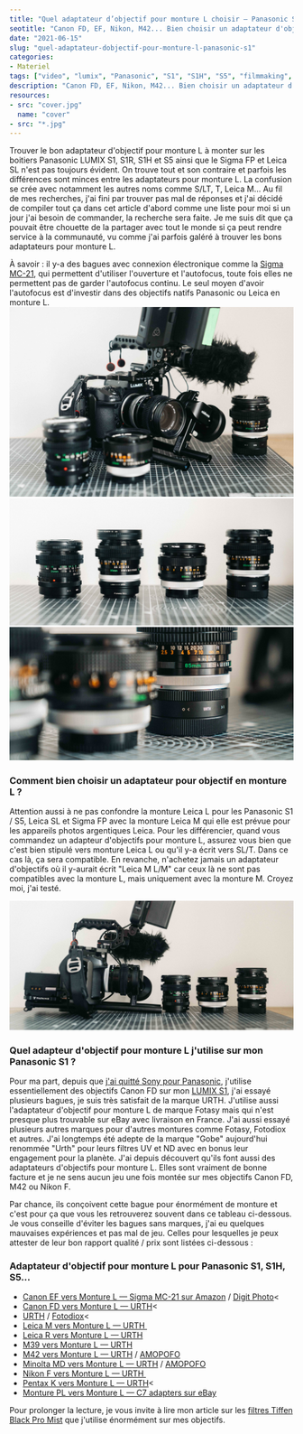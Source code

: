 ```yaml
---
title: "Quel adaptateur d’objectif pour monture L choisir — Panasonic S1"
seotitle: "Canon FD, EF, Nikon, M42... Bien choisir un adaptateur d'objectif pour monture L compatible avec Panasonic LUMIX S1, S1R, S1H, S5 et Sigma FP"
date: "2021-06-15"
slug: "quel-adaptateur-dobjectif-pour-monture-l-panasonic-s1"
categories:
- Materiel
tags: ["video", "lumix", "Panasonic", "S1", "S1H", "S5", "filmmaking", "objectif", "adaptateur", "monture L", "Leica L", "Sigma FP", "Leica SL", "canon FD", "Canon EF", "Nikon F", "M42"]
description: "Canon FD, EF, Nikon, M42... Bien choisir un adaptateur d'objectif pour monture L compatible avec Panasonic LUMIX S1, S1R, S1H, S5 et Sigma FP"
resources:
- src: "cover.jpg"
  name: "cover"
- src: "*.jpg"
---
```


Trouver le bon adaptateur d'objectif pour monture L à monter sur les boitiers Panasonic LUMIX S1, S1R, S1H et S5 ainsi que le Sigma FP et Leica SL n'est pas toujours évident. On trouve tout et son contraire et parfois les différences sont minces entre les adaptateurs pour monture L. La confusion se crée avec notamment les autres noms comme S/LT, T, Leica M... Au fil de mes recherches, j'ai fini par trouver pas mal de réponses et j'ai décidé de compiler tout ça dans cet article d'abord comme une liste pour moi si un jour j'ai besoin de commander, la recherche sera faite. Je me suis dit que ça pouvait être chouette de la partager avec tout le monde si ça peut rendre service à la communauté, vu comme j'ai parfois galéré à trouver les bons adaptateurs pour monture L.

À savoir : il y-a des bagues avec connexion électronique comme la [Sigma MC-21](https://amzn.to/30Nwns6), qui permettent d'utiliser l'ouverture et l'autofocus, toute fois elles ne permettent pas de garder l'autofocus continu. Le seul moyen d'avoir l'autofocus est d'investir dans des objectifs natifs Panasonic ou Leica en monture L.
![adapteur d'objectif pour monture L panasonic lumix s1 s1h s5 sigma FP](images/adaptateur-objectif-monture-L-panasonic-9.jpg)
![adapteur d'objectif pour monture L panasonic lumix s1 s1h s5 sigma FP](images/adaptateur-objectif-monture-L-panasonic-2.jpg)
![adapteur d'objectif pour monture L panasonic lumix s1 s1h s5 sigma FP](images/adaptateur-objectif-monture-L-panasonic-8.jpg)

### Comment bien choisir un adaptateur pour objectif en monture L ?

Attention aussi à ne pas confondre la monture Leica L pour les Panasonic S1 / S5, Leica SL et Sigma FP avec la monture Leica M qui elle est prévue pour les appareils photos argentiques Leica. Pour les différencier, quand vous commandez un adapteur d'objectifs pour monture L, assurez vous bien que c'est bien stipulé vers monture Leica L ou qu'il y-a écrit vers SL/T. Dans ce cas là, ça sera compatible. En revanche, n'achetez jamais un adaptateur d'objectifs où il y-aurait écrit "Leica M L/M" car ceux là ne sont pas compatibles avec la monture L, mais uniquement avec la monture M. Croyez moi, j'ai testé.

![adapteur d'objectif pour monture L panasonic lumix s1 s1h s5 sigma FP](images/adaptateur-objectif-monture-L-panasonic-16.jpg)

### Quel adapteur d'objectif pour monture L j'utilise sur mon Panasonic S1 ?

Pour ma part, depuis que [j'ai quitté Sony pour Panasonic](http://jeremyjanin.com/matos-photo-video-pourquoi-jai-quitte-sony-pour-le-panasonic-s1/), j'utilise essentiellement des objectifs Canon FD sur mon [LUMIX S1](https://www.digit-photo.com/PANASONIC-Lumix-S1-Boitier-Nu-rPANASONICDCS1EK.html?dpa_id=21), j'ai essayé plusieurs bagues, je suis très satisfait de la marque URTH. J'utilise aussi l'adaptateur d'objectif pour monture L de marque Fotasy mais qui n'est presque plus trouvable sur eBay avec livraison en France. J'ai aussi essayé plusieurs autres marques pour d'autres montures comme Fotasy, Fotodiox et autres. J'ai longtemps été adepte de la marque "Gobe" aujourd'hui renommée "Urth" pour leurs filtres UV et ND avec en bonus leur engagement pour la planète. J'ai depuis découvert qu'ils font aussi des adaptateurs d'objectifs pour monture L. Elles sont vraiment de bonne facture et je ne sens aucun jeu une fois montée sur mes objectifs Canon FD, M42 ou Nikon F.

Par chance, ils conçoivent cette bague pour énormément de monture et c'est pour ça que vous les retrouverez souvent dans ce tableau ci-dessous. Je vous conseille d'éviter les bagues sans marques, j'ai eu quelques mauvaises expériences et pas mal de jeu. Celles pour lesquelles je peux attester de leur bon rapport qualité / prix sont listées ci-dessous :

### Adaptateur d'objectif pour monture L pour Panasonic S1, S1H, S5...

- <a href="https://amzn.to/30Nwns6" target="_blank" rel="noopener">Canon EF vers Monture L — Sigma MC-21 sur Amazon</a></span> / <a href="https://www.digit-photo.com/SIGMA-Bague-d-Adaptation-MC-21-pour-Canon-EF-vers-Monture-L-rSIGMA89E969.html?dpa_id=21" target="_blank" rel="noopener">Digit Photo</a><
- <a href="https://amzn.to/3iJat2I" target="_blank" rel="noopener">Canon FD vers Monture L — URTH</a><
- <a href="https://amzn.to/2TYRp6k" target="_blank" rel="noopener">URTH</a> / <a href="https://amzn.to/3iIt9Qj" target="_blank" rel="noopener">Fotodiox</a><
- <a href="https://amzn.to/3pYPXNs" target="_blank" rel="noopener">Leica M vers Monture L — URTH&nbsp;</a>
- <a href="https://amzn.to/35p7mVO" target="_blank" rel="noopener">Leica R vers Monture L — URTH</a>
- <a href="https://amzn.to/3gqoTDz" target="_blank" rel="noopener">M39 vers Monture L — URTH</a>
- <a href="https://amzn.to/35mqsMn" target="_blank" rel="noopener">M42 vers Monture L — URTH</a> / <a href="https://amzn.to/3gCBP7Z" target="_blank" rel="noopener">AMOPOFO</a>
- <a href="https://amzn.to/3gzvv1b" target="_blank" rel="noopener">Minolta MD vers Monture L — URTH</a> / <a href="https://amzn.to/30M1HHE" target="_blank" rel="noopener">AMOPOFO</a>
- <a href="https://amzn.to/3cIQcXp" target="_blank" rel="noopener">Nikon F vers Monture L — URTH&nbsp;</a>
- <a href="https://amzn.to/3vvOwH7" target="_blank" rel="noopener">Pentax K vers Monture L — URTH</a></span><
- <a href="https://www.ebay.com/itm/PL-mount-lens-to-L-mount-Sigma-FP-Panasonic-S1H-Leica-SL2-adapter-c7adapters/252322326925?_trkparms=aid%3D111001%26algo%3DREC.SEED%26ao%3D1%26asc%3D225085%26meid%3D16e35b30e07a4913ab5af7af39a4be76%26pid%3D100667%26rk%3D1%26rkt%3D4%26mehot%3Dpp%26sd%3D252322326925%26itm%3D252322326925%26pmt%3D0%26noa%3D1%26pg%3D2334524&amp;_trksid=p2334524.c100667.m2042&amp;LH_ItemCondition=33" target="_blank" rel="noopener">Monture PL vers Monture L — C7 adapters sur eBay</a>

Pour prolonger la lecture, je vous invite à lire mon article sur les [filtres Tiffen Black Pro Mist](http://jeremyjanin.com/filtre-tiffen-black-pro-mist-lequel-choisir/) que j'utilise énormément sur mes objectifs.
